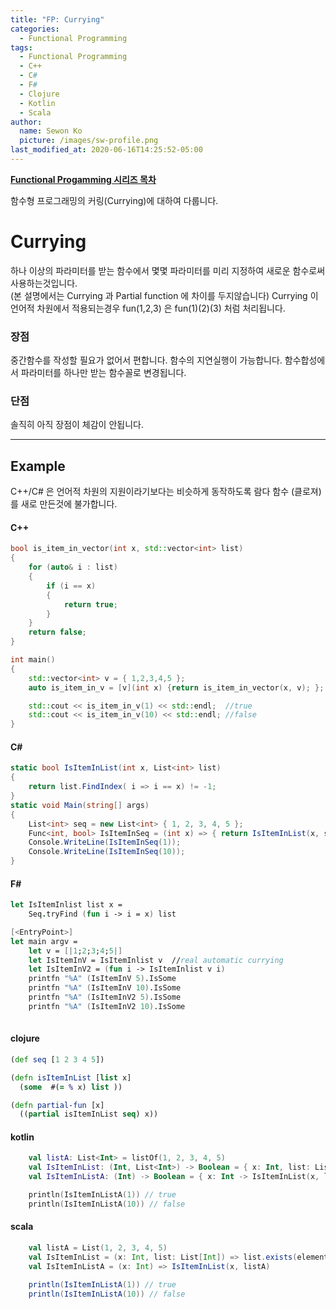 ```yaml
---
title: "FP: Currying"
categories:
  - Functional Programming
tags:
  - Functional Programming
  - C++
  - C#
  - F#
  - Clojure
  - Kotlin
  - Scala
author:
  name: Sewon Ko
  picture: /images/sw-profile.png
last_modified_at: 2020-06-16T14:25:52-05:00
---
```


**[Functional Progamming 시리즈 목차](https://dream365.github.io/functional%20programming/fp-content/)**<br>

함수형 프로그래밍의 커링(Currying)에 대하여 다룹니다.
<!--more-->

# Currying
하나 이상의 파라미터를 받는 함수에서 몇몇 파라미터를 미리 지정하여 새로운 함수로써 사용하는것입니다.  
(본 설명에서는 Currying 과 Partial function 에 차이를 두지않습니다)
Currying 이 언어적 차원에서 적용되는경우 fun(1,2,3) 은 fun(1)(2)(3) 처럼 처리됩니다.

### 장점
중간함수를 작성할 필요가 없어서 편합니다.
함수의 지연실행이 가능합니다.
함수합성에서 파라미터를 하나만 받는 함수꼴로 변경됩니다.


### 단점
솔직히 아직 장점이 체감이 안됩니다.

____
## Example
C++/C# 은 언어적 차원의 지원이라기보다는 비슷하게 동작하도록 람다 함수 (클로져)를 새로 만든것에 불가합니다.

#### C++
```c++
bool is_item_in_vector(int x, std::vector<int> list)
{
	for (auto& i : list)
	{
		if (i == x)
		{
			return true;
		}
	}
	return false;
}

int main()
{
	std::vector<int> v = { 1,2,3,4,5 };
	auto is_item_in_v = [v](int x) {return is_item_in_vector(x, v); };

	std::cout << is_item_in_v(1) << std::endl;	//true
	std::cout << is_item_in_v(10) << std::endl;	//false
}
```

#### C#
```csharp
static bool IsItemInList(int x, List<int> list)
{
    return list.FindIndex( i => i == x) != -1;
}
static void Main(string[] args)
{
    List<int> seq = new List<int> { 1, 2, 3, 4, 5 };
    Func<int, bool> IsItemInSeq = (int x) => { return IsItemInList(x, seq); };
    Console.WriteLine(IsItemInSeq(1));
    Console.WriteLine(IsItemInSeq(10));
}
```

#### F#
```fsharp
let IsItemInlist list x = 
    Seq.tryFind (fun i -> i = x) list

[<EntryPoint>]
let main argv =
    let v = [|1;2;3;4;5|]
    let IsItemInV = IsItemInlist v  //real automatic currying
    let IsItemInV2 = (fun i -> IsItemInlist v i)
    printfn "%A" (IsItemInV 5).IsSome
    printfn "%A" (IsItemInV 10).IsSome
    printfn "%A" (IsItemInV2 5).IsSome
    printfn "%A" (IsItemInV2 10).IsSome
    
```

#### clojure
```clojure
(def seq [1 2 3 4 5])

(defn isItemInList [list x]
  (some  #(= % x) list ))

(defn partial-fun [x]
  ((partial isItemInList seq) x))
```

#### kotlin
```kotlin
    val listA: List<Int> = listOf(1, 2, 3, 4, 5)
    val IsItemInList: (Int, List<Int>) -> Boolean = { x: Int, list: List<Int> -> list.contains(x) }
    val IsItemInListA: (Int) -> Boolean = { x: Int -> IsItemInList(x, listA) }

    println(IsItemInListA(1)) // true
    println(IsItemInListA(10)) // false
```

#### scala
```scala
    val listA = List(1, 2, 3, 4, 5)
    val IsItemInList = (x: Int, list: List[Int]) => list.exists(element => element == x)
    val IsItemInListA = (x: Int) => IsItemInList(x, listA)

    println(IsItemInListA(1)) // true
    println(IsItemInListA(10)) // false
```